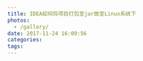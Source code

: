```yaml
---
title: IDEA如何将项目打包至jar放至Linux系统下
photos:
  - /gallery/
date: 2017-11-24 16:09:56
categories:
tags:
---
```


<!--more-->
